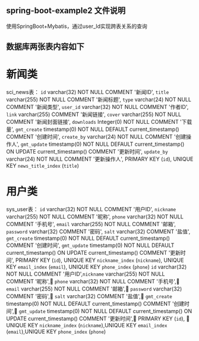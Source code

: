 ## spring-boot-example2 文件说明
使用SpringBoot+Mybatis，通过user_Id实现跨表关系的查询
## 数据库两张表内容如下
# 新闻类
sci_news表：
  `id` varchar(32) NOT NULL  COMMENT '新闻ID',
  `title` varchar(255) NOT NULL  COMMENT '新闻标题',
  `type` varchar(24) NOT NULL  COMMENT '新闻类型',
  `user_id` varchar(32) NOT NULL  COMMENT '作者ID',
  `link` varchar(255) COMMENT '新闻链接',
  `cover` varchar(255) NOT NULL  COMMENT '新闻封面链接',
  `downloads` Integer(0) NOT NULL  COMMENT '下载量',
  `gmt_create` timestamp(0) NOT NULL  DEFAULT current_timestamp() COMMENT '创建时间',
  `create_by` varchar(24) NOT NULL  COMMENT '创建操作人',
  `gmt_update` timestamp(0) NOT NULL  DEFAULT current_timestamp() ON UPDATE current_timestamp() COMMENT '更新时间',
  `update_by` varchar(24) NOT NULL  COMMENT '更新操作人',
  PRIMARY KEY (`id`), 
  UNIQUE KEY `news_title_index` (`title`)
# 用户类
sys_user表：
`id` varchar(32) NOT NULL  COMMENT '用户ID',
`nickname` varchar(255) NOT NULL  COMMENT '昵称',
`phone` varchar(32) NOT NULL  COMMENT '手机号',
`email` varchar(255) NOT NULL  COMMENT '邮箱',
`password` varchar(32) COMMENT '密码',
`salt` varchar(32) COMMENT '盐值',
`gmt_create` timestamp(0) NOT NULL  DEFAULT current_timestamp() COMMENT '创建时间',
`gmt_update` timestamp(0) NOT NULL  DEFAULT current_timestamp() ON UPDATE current_timestamp() COMMENT '更新时间',
PRIMARY KEY (`id`), 
UNIQUE KEY `nickname_index` (`nickname`),
UNIQUE KEY `email_index` (`email`),
UNIQUE KEY `phone_index` (`phone`)
`id` varchar(32) NOT NULL  COMMENT '用户ID',`nickname` varchar(255) NOT NULL  COMMENT '昵称',  `phone` varchar(32) NOT NULL  COMMENT '手机号',  `email` varchar(255) NOT NULL  COMMENT '邮箱',  `password` varchar(32) COMMENT '密码',  `salt` varchar(32) COMMENT '盐值',  `gmt_create` timestamp(0) NOT NULL  DEFAULT current_timestamp() COMMENT '创建时间',  `gmt_update` timestamp(0) NOT NULL  DEFAULT current_timestamp() ON UPDATE current_timestamp() COMMENT '更新时间',  PRIMARY KEY (`id`),   UNIQUE KEY `nickname_index` (`nickname`),UNIQUE KEY `email_index` (`email`),UNIQUE KEY `phone_index` (`phone`)
